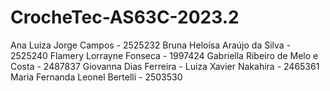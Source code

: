 # CrocheTec-AS63C-2023.2
Ana Luiza Jorge Campos - 2525232
Bruna Heloísa Araújo da Silva - 2525240
Flamery Lorrayne Fonseca - 1997424
Gabriella Ribeiro de Melo e Costa - 2487837
Giovanna Dias Ferreira - 
Luiza Xavier Nakahira - 2465361
Maria Fernanda Leonel Bertelli - 2503530
